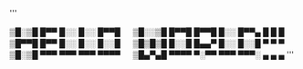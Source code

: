 '''

▒█░▒█ █▀▀ █░░ █░░ █▀▀█ 　 ▒█░░▒█ █▀▀█ █▀▀█ █░░ █▀▀▄ █ █ █ 
▒█▀▀█ █▀▀ █░░ █░░ █░░█ 　 ▒█▒█▒█ █░░█ █▄▄▀ █░░ █░░█ ▀ ▀ ▀ 
▒█░▒█ ▀▀▀ ▀▀▀ ▀▀▀ ▀▀▀▀ 　 ▒█▄▀▄█ ▀▀▀▀ ▀░▀▀ ▀▀▀ ▀▀▀░ ▄ ▄ ▄
'''
<!--
**garain/garain** is a ✨ _special_ ✨ repository because its `README.md` (this file) appears on your GitHub profile.

Here are some ideas to get you started:

- 🔭 I’m currently working on ...
- 🌱 I’m currently learning ...
- 👯 I’m looking to collaborate on ...
- 🤔 I’m looking for help with ...
- 💬 Ask me about ...
- 📫 How to reach me: ...
- 😄 Pronouns: ...
- ⚡ Fun fact: ...
-->
